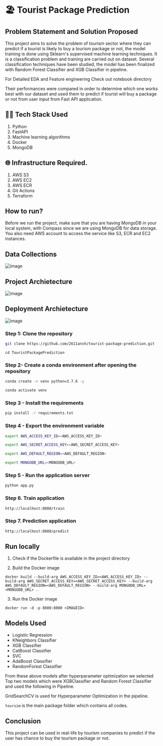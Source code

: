 # 🏖️ Tourist Package Prediction

## Problem Statement and Solution Proposed 

This project aims to solve the problem of tourism sector where they can predict if a tourist is likely to buy a tourism package or not, the model training is done using Sklearn's supervised machine learning techniques. It is a classification problem and training are carried out on dataset. Several classification techniques have been studied, the model has been finalized with Random Forest Classifier and XGB Classifier in pipeline.

For Detailed EDA and Feature engineering Check out notebook directory 

Their performances were compared in order to determine which one works best with our dataset and used them to predict if tourist will buy a package or not from user input from Fast API application.

## 👨‍💻 Tech Stack Used

1. Python 
2. FastAPI 
3. Machine learning algorithms
4. Docker
5. MongoDB

## 🌐 Infrastructure Required.

1. AWS S3
2. AWS EC2
3. AWS ECR
4. Git Actions
5. Terraform

## How to run?
Before we run the project, make sure that you are having MongoDB in your local system, with Compass since we are using MongoDB for data storage. You also need AWS account to access the service like S3, ECR and EC2 instances.

## Data Collections
![image](https://user-images.githubusercontent.com/57321948/193536736-5ccff349-d1fb-486e-b920-02ad7974d089.png)

## Project Archietecture
![image](https://user-images.githubusercontent.com/57321948/193536768-ae704adc-32d9-4c6c-b234-79c152f756c5.png)


## Deployment Archietecture
![image](https://user-images.githubusercontent.com/57321948/193536973-4530fe7d-5509-4609-bfd2-cd702fc82423.png)

### Step 1: Clone the repository
```bash
git clone https://github.com/2611ansh/tourist-package-prediction.git
```
```
cd TouristPackagePrediction
```

### Step 2- Create a conda environment after opening the repository

```bash
conda create -n venv python=3.7.6 -y
```

```bash
conda activate venv
```

### Step 3 - Install the requirements
```bash
pip install -r requirements.txt
```

### Step 4 - Export the  environment variable
```bash
export AWS_ACCESS_KEY_ID=<AWS_ACCESS_KEY_ID>

export AWS_SECRET_ACCESS_KEY=<AWS_SECRET_ACCESS_KEY>

export AWS_DEFAULT_REGION=<AWS_DEFAULT_REGION>

export MONGODB_URL=<MONGODB_URL>

```

### Step 5 - Run the application server
```bash
python app.py
```

### Step 6. Train application
```bash
http://localhost:8080/train

```

### Step 7. Prediction application
```bash
http://localhost:8080/predict

```

## Run locally

1. Check if the Dockerfile is available in the project directory

2. Build the Docker image

```
docker build --build-arg AWS_ACCESS_KEY_ID=<AWS_ACCESS_KEY_ID> --build-arg AWS_SECRET_ACCESS_KEY=<AWS_SECRET_ACCESS_KEY> --build-arg AWS_DEFAULT_REGION=<AWS_DEFAULT_REGION> --build-arg MONGODB_URL=<MONGODB_URL> . 

```

3. Run the Docker image

```
docker run -d -p 8080:8080 <IMAGEID>
```
## Models Used 
- Logistic Regression
- KNeighbors Classifier
- XGB Classifier
- CatBoost Classifier
- SVC
- AdaBoost Classifier
- RandomForest Classifier

From these above models after hyperparameter optimization we selected Top two models which were XGBClassifier and Random Forest Classifier and used the following in Pipeline.

GridSearchCV is used for Hyperparameter Optimization in the pipeline.

`toursim` is the main package folder which contains all codes.


## Conclusion 
This project can be used in real-life by tourism companies to predict if the user has chance to buy the tourism package or not.
